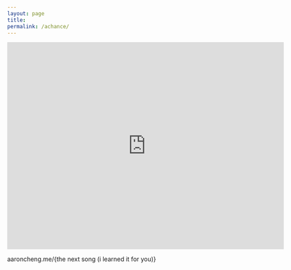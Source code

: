 ```yaml
---
layout: page
title: 
permalink: /achance/
---
```


<iframe width="640" height="480" src="https://www.youtube.com/embed/PwAsg2lYt9U?modestbranding=1" frameborder="0" allow="accelerometer; autoplay; encrypted-media; gyroscope; picture-in-picture" allowfullscreen></iframe>

aaroncheng.me/{the next song (i learned it for you)}





